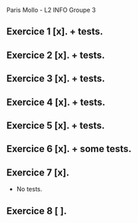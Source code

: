 Paris Mollo - L2 INFO Groupe 3
## Exercice 1 [x]. + tests.
## Exercice 2 [x]. + tests.
## Exercice 3 [x]. + tests.
## Exercice 4 [x]. + tests.
## Exercice 5 [x]. + tests.
## Exercice 6 [x]. + some tests.
## Exercice 7 [x]. 
* No tests.
## Exercice 8 [ ].
